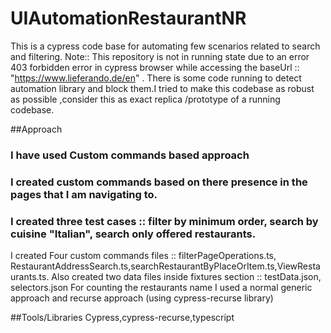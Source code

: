 # UIAutomationRestaurantNR

This is a cypress code base for automating few scenarios related to search and filtering.
Note:: This repository is not in running state due to an error 403 forbidden error in cypress browser while accessing the baseUrl :: "https://www.lieferando.de/en" .
There is some code running to detect automation library and block them.I tried to make this codebase as robust as possible ,consider this as exact replica /prototype of a 
running codebase.

##Approach
### I have used Custom commands based approach
### I created custom commands based on there presence in the pages that I am navigating to.
### I created three test cases :: filter by minimum order, search by cuisine "Italian", search only offered restaurants.
I created Four custom commands files :: filterPageOperations.ts, RestaurantAddressSearch.ts,searchRestaurantByPlaceOrItem.ts,ViewRestaurants.ts.
Also created two data files inside fixtures section :: testData.json, selectors.json
For counting the restaurants name I used a normal generic approach and recurse approach (using cypress-recurse library)

##Tools/Libraries
Cypress,cypress-recurse,typescript


